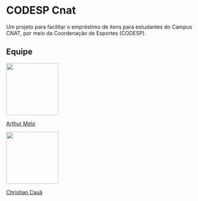 # CODESP Cnat

Um projeto para facilitar o empréstimo de itens para estudantes do Campus CNAT, por meio da Coordenação de Esportes (CODESP).

## Equipe
<img src="https://avatars.githubusercontent.com/u/53615432" style="width:10em">

[Arthur Melo](https://github.com/arthurmelo777)  

<img src="https://avatars.githubusercontent.com/u/53615338" style="width:10em">

[Christian Cauã](https://github.com/caca404)